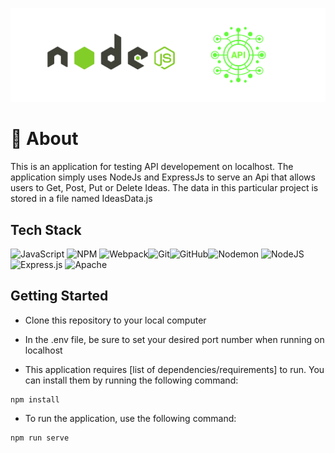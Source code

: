 ![Project Banner](https://github.com/D-Chaney/ideas-api-nodejs-update-file/blob/master/NodeJs_Api_Banner.png?raw=true)

# 📄 About
This is an application for testing API developement on localhost. The application simply uses NodeJs and ExpressJs to serve an Api that allows users to Get, Post, Put or Delete Ideas. The data in this particular project is stored in a file named IdeasData.js

## Tech Stack
 ![JavaScript](https://img.shields.io/badge/javascript-%23323330.svg?style=for-the-badge&logo=javascript&logoColor=%23F7DF1E) ![NPM](https://img.shields.io/badge/NPM-%23CB3837.svg?style=for-the-badge&logo=npm&logoColor=white) ![Webpack](https://img.shields.io/badge/webpack-%238DD6F9.svg?style=for-the-badge&logo=webpack&logoColor=black)![Git](https://img.shields.io/badge/git-%23F05033.svg?style=for-the-badge&logo=git&logoColor=white)![GitHub](https://img.shields.io/badge/github-%23121011.svg?style=for-the-badge&logo=github&logoColor=white)![Nodemon](https://img.shields.io/badge/NODEMON-%23323330.svg?style=for-the-badge&logo=nodemon&logoColor=%BBDEAD) ![NodeJS](https://img.shields.io/badge/node.js-6DA55F?style=for-the-badge&logo=node.js&logoColor=white) ![Express.js](https://img.shields.io/badge/express.js-%23404d59.svg?style=for-the-badge&logo=express&logoColor=%2361DAFB) ![Apache](https://img.shields.io/badge/apache-%23D42029.svg?style=for-the-badge&logo=apache&logoColor=white) 
 

## Getting Started

- Clone this repository to your local computer

- In the .env file, be sure to set your desired port number when running on localhost

- This application requires [list of dependencies/requirements] to run. You can install them by running the following command:
```
npm install
```

- To run the application, use the following command:
```
npm run serve
```
